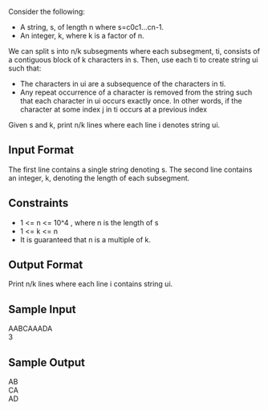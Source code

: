 Consider the following:
<ul>
    <li> A string, s, of length n where s=c0c1...cn-1.</li>
    <li> An integer, k, where k is a factor of n.</li>
</ul>
We can split s into n/k subsegments where each subsegment, ti, consists of a contiguous block of k characters in s. Then, use each ti to create string ui such that:
<ul>
    <li> The characters in ui are a subsequence of the characters in ti.</li>
    <li> Any repeat occurrence of a character is removed from the string such that each character in ui occurs exactly once. In other words, if the character at some index j in ti occurs at a previous index <j in ti, then do not include the character in string ui.</li>
</ul>
Given s and k, print n/k lines where each line i denotes string ui.

<h2> Input Format </h2>

The first line contains a single string denoting s.
The second line contains an integer, k, denoting the length of each subsegment.

<h2> Constraints </h2>
<ul>
  <li> 1 <= n <= 10^4 , where n is the length of s </li>
  <li>  1 <= k <= n </li>
  <li> It is guaranteed that n is a multiple of k. </li>
</ul>
<h2> Output Format </h2>

Print n/k lines where each line i contains string ui.

<h2> Sample Input </h2>

AABCAAADA <br>
3   

<h2> Sample Output </h2>

AB <br>
CA <br>
AD
